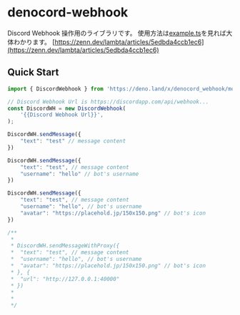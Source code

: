 # denocord-webhook

Discord Webhook 操作用のライブラリです。
使用方法は[example.ts](example.ts)を見れば大体わかります。
[https://zenn.dev/lambta/articles/5edbda4ccb1ec6](https://zenn.dev/lambta/articles/5edbda4ccb1ec6)

## Quick Start

```typescript
import { DiscordWebhook } from 'https://deno.land/x/denocord_webhook/mod.ts';

// Discord Webhook Url is https://discordapp.com/api/webhook...
const DiscordWH = new DiscordWebhook(
    '{{Discord Webhook Url}}',
);

DiscordWH.sendMessage({
    "text": "test" // message content
})

DiscordWH.sendMessage({
    "text": "test", // message content
    "username": "hello" // bot's username
})

DiscordWH.sendMessage({
    "text": "test", // message content
    "username": "hello", // bot's username
    "avatar": "https://placehold.jp/150x150.png" // bot's icon
})

/**
 * 
 * DiscordWH.sendMessageWithProxy({
 *  "text": "test", // message content
 *  "username": "hello", // bot's username
 *  "avatar": "https://placehold.jp/150x150.png" // bot's icon
 * }, {
 *  "url": "http://127.0.0.1:40000"
 * })
 * 
 * 
 */
```